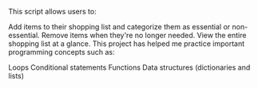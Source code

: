 This script allows users to:

Add items to their shopping list and categorize them as essential or non-essential.
Remove items when they're no longer needed.
View the entire shopping list at a glance.
This project has helped me practice important programming concepts such as:

Loops
Conditional statements
Functions
Data structures (dictionaries and lists)

